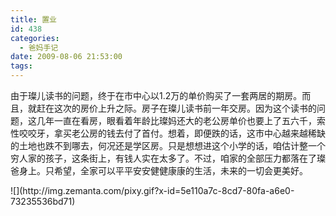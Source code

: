 ```yaml
---
title: 置业
id: 438
categories:
  - 爸妈手记
date: 2009-08-06 21:53:00
tags:
---
```


由于璨儿读书的问题，终于在市中心以1.2万的单价购买了一套两居的期房。而且，就赶在这次的房价上升之际。房子在璨儿读书前一年交房。因为这个读书的问 题，这几年一直在看房，眼看着年龄比璨妈还大的老公房单价也要上了五六千，索性咬咬牙，拿买老公房的钱去付了首付。想着，即便跌的话，这市中心越来越稀缺 的土地也跌不到哪去，何况还是学区房。只是想想进这个小学的话，咱估计整一个穷人家的孩子，这条街上，有钱人实在太多了。不过，咱家的全部压力都落在了璨 爸身上。只希望，全家可以平平安安健健康康的生活，未来的一切会更美好。

<div class="zemanta-pixie">![](http://img.zemanta.com/pixy.gif?x-id=5e110a7c-8cd7-80fa-a6e0-73235536bd71)</div>